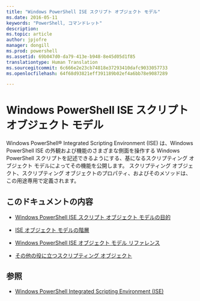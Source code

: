 ```yaml
---
title: "Windows PowerShell ISE スクリプト オブジェクト モデル"
ms.date: 2016-05-11
keywords: "PowerShell, コマンドレット"
description: 
ms.topic: article
author: jpjofre
manager: dongill
ms.prod: powershell
ms.assetid: 69b047d0-da79-413e-b948-8e45d05d1f85
translationtype: Human Translation
ms.sourcegitcommit: 6c666e2e23cb74818e37293410dafc9033057733
ms.openlocfilehash: 64f68d93821eff391189b02ef4a6bb78e9087289

---
```


# Windows PowerShell ISE スクリプト オブジェクト モデル
  Windows PowerShell® Integrated Scripting Environment (ISE) は、Windows PowerShell ISE の外観および機能のさまざまな側面を操作する Windows PowerShell スクリプトを記述できるようにする、基になるスクリプティング オブジェクト モデルによってその機能を公開します。 スクリプティング オブジェクト、スクリプティング オブジェクトのプロパティ、およびそのメソッドは、この用途専用で定義されます。

## このドキュメントの内容

-   [Windows PowerShell ISE スクリプト オブジェクト モデルの目的](Purpose-of-the-Windows-PowerShell-ISE-Scripting-Object-Model.md)

-   [ISE オブジェクト モデルの階層](The-ISE-Object-Model-Hierarchy.md)

-   [Windows PowerShell ISE オブジェクト モデル リファレンス](Windows-PowerShell-ISE-Object-Model-Reference.md)

-   [その他の役に立つスクリプティング オブジェクト](../../getting-started/cookbooks/Other-Useful-Scripting-Objects.md)

## 参照
- [Windows PowerShell Integrated Scripting Environment (ISE)](../../getting-started/fundamental/Windows-PowerShell-Integrated-Scripting-Environment--ISE-.md)

  



<!--HONumber=Oct16_HO3-->


